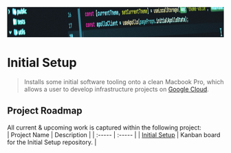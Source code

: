 <div align="center">
    <img src="https://github.com/benweston/initial-setup/blob/main/img/banner-image.png" alt="Computer Code" width="900" height="70" />
</div>

# Initial Setup

<div align="justify">

> Installs some initial software tooling onto a clean Macbook Pro, which allows a user to develop infrastructure  projects on [Google Cloud](https://cloud.google.com/?hl=en).   

</div>

## Project Roadmap

<div align="left">

All current & upcoming work is captured within the following project:   
| Project Name | Description |
| :----- | :----- |
| [Initial Setup](https://github.com/users/benweston/projects/10) | Kanban board for the Initial Setup repository. |